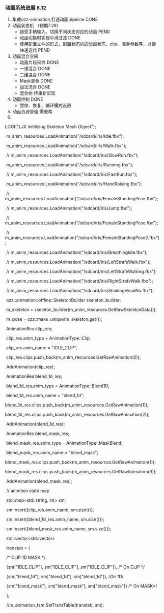 ### 动画系统进展 8.12

1. 集成ozz-animation,打通动画pipeline  DONE
2. 动画状态机 （预期7.29）
   - 接受手柄输入，切换不同状态对应的动画 PEND
   - 动画切换时实现平滑过渡  DONE
   - 使用配置文件的形式，配置状态机的动画状态、clip、混合参数等，以便快速迭代 PEND
3. 动画混合空间 
   - 动画片段采样 DONE
   - 一维混合 DONE
   - 二维混合 DONE
   - Mask混合 DONE
   - 加法混合 DONE
   - 混合树  待重新实现
4. 动画控制  DONE
   - 暂停、恢复、循环模式设置
5. 动画资源管理   需重构
6. 





 LOGI("LJX Initilizing Skeleton Mesh Object");

​        m_anim_resources.LoadAnimation("/sdcard/iris/Idle.fbx");

​        m_anim_resources.LoadAnimation("/sdcard/iris/Walk.fbx");

​        // m_anim_resources.LoadAnimation("/sdcard/iris/SlowRun.fbx");

​        m_anim_resources.LoadAnimation("/sdcard/iris/Running.fbx");

​        // m_anim_resources.LoadAnimation("/sdcard/iris/FastRun.fbx");



​        m_anim_resources.LoadAnimation("/sdcard/iris/HandRaising.fbx");

​        // m_anim_resources.LoadAnimation("/sdcard/iris/FemaleStandingPose.fbx");



​        // m_anim_resources.LoadAnimation("/sdcard/iris/Jump.fbx");



​        // m_anim_resources.LoadAnimation("/sdcard/iris/FemaleStandingPose.fbx");

​        // m_anim_resources.LoadAnimation("/sdcard/iris/FemaleStandingPose2.fbx");



​        // m_anim_resources.LoadAnimation("/sdcard/iris/BreathingIdle.fbx");

​        // m_anim_resources.LoadAnimation("/sdcard/iris/LeftStrafeWalk.fbx");

​        // m_anim_resources.LoadAnimation("/sdcard/iris/LeftStrafeWalking.fbx");

​        // m_anim_resources.LoadAnimation("/sdcard/iris/RightStrafeWalk.fbx");

​        // m_anim_resources.LoadAnimation("/sdcard/iris/ShakingHeadNo.fbx");



​        ozz::animation::offline::SkeletonBuilder skeleton_builder;

​        m_skeleton = skeleton_builder(m_anim_resources.GetRawSkeletonData());

​        m_pose = ozz::make_unique<Pose>(m_skeleton.get());



​        AnimationRes clip_res;

​        clip_res.anim_type = AnimationType::Clip;

​        clip_res.anim_name = "IDLE_CLIP";

​        clip_res.clips.push_back(m_anim_resources.GetRawAnimation(0));

​        AddAnimation(clip_res);



​        AnimationRes blend_1d_res;

​        blend_1d_res.anim_type = AnimationType::Blend1D;

​        blend_1d_res.anim_name = "blend_1d";

​        blend_1d_res.clips.push_back(m_anim_resources.GetRawAnimation(1));

​        blend_1d_res.clips.push_back(m_anim_resources.GetRawAnimation(2));

​        AddAnimation(blend_1d_res);



​        AnimationRes blend_mask_res;

​        blend_mask_res.anim_type = AnimationType::MaskBlend;

​        blend_mask_res.anim_name = "blend_mask";

​        blend_mask_res.clips.push_back(m_anim_resources.GetRawAnimation(1));

​        blend_mask_res.clips.push_back(m_anim_resources.GetRawAnimation(3));

​        AddAnimation(blend_mask_res);



​        // animtion state map

​        std::map<std::string, int> sm;

​        sm.insert({clip_res.anim_name, sm.size()});

​        sm.insert({blend_1d_res.anim_name, sm.size()});

​        sm.insert({blend_mask_res.anim_name, sm.size()});



​        std::vector<std::vector<int>>

​            transtab = {

​                /* CLIP  1D  MASK */

​                {sm["IDLE_CLIP"], sm["IDLE_CLIP"], sm["IDLE_CLIP"]},   /* On CLIP */

​                {sm["blend_1d"], sm["blend_1d"], sm["blend_1d"]},      /*On 1D*/

​                {sm["blend_mask"], sm["blend_mask"], sm["blend_mask"]} /* On MASK*/

​            };

​        //m_animation_fsm.SetTransTable(transtab, sm);